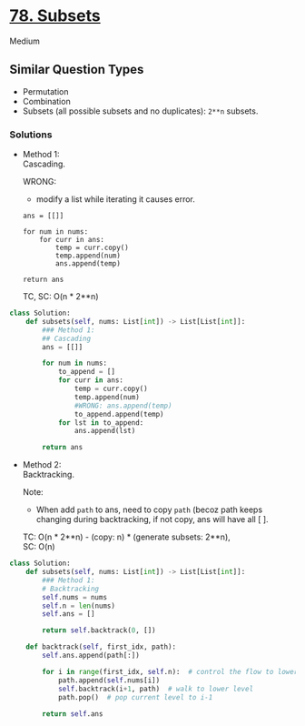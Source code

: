 # [78. Subsets](https://leetcode.com/problems/subsets/description/?envType=company&envId=facebook&favoriteSlug=facebook-three-months)

Medium

## Similar Question Types
- Permutation
- Combination
- Subsets (all possible subsets and no duplicates): `2**n` subsets.

### Solutions

- Method 1:\
  Cascading.

  WRONG:
  - modify a list while iterating it causes error.
  ```
  ans = [[]]

  for num in nums:
      for curr in ans:
          temp = curr.copy()
          temp.append(num)
          ans.append(temp)

  return ans
  ```

  TC, SC: O(n * 2**n)

```python
class Solution:
    def subsets(self, nums: List[int]) -> List[List[int]]:
        ### Method 1:
        ## Cascading
        ans = [[]]

        for num in nums:
            to_append = []
            for curr in ans:
                temp = curr.copy()
                temp.append(num)
                #WRONG: ans.append(temp)
                to_append.append(temp)
            for lst in to_append:
                ans.append(lst)

        return ans
```


- Method 2:\
  Backtracking.

  Note:
  - When add `path` to ans, need to copy `path` (becoz path keeps changing during backtracking, if not copy, ans will have all [ ].

  TC: O(n * 2**n) - (copy: n) * (generate subsets: 2\**n), \
  SC: O(n)

```python
class Solution:
    def subsets(self, nums: List[int]) -> List[List[int]]:
        ### Method 1:
        # Backtracking
        self.nums = nums
        self.n = len(nums)
        self.ans = []

        return self.backtrack(0, [])

    def backtrack(self, first_idx, path):
        self.ans.append(path[:])

        for i in range(first_idx, self.n):  # control the flow to lower level
            path.append(self.nums[i])
            self.backtrack(i+1, path)  # walk to lower level
            path.pop()  # pop current level to i-1
        
        return self.ans
```
